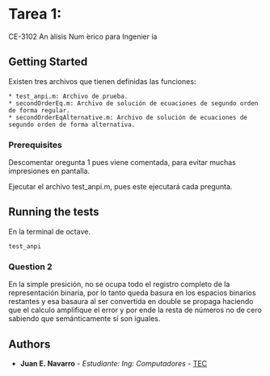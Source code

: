 # Tarea 1: 

CE-3102 An ́alisis Num ́erico para Ingenier ́ıa

## Getting Started

Existen tres archivos que tienen definidas las funciones:

	* test_anpi.m: Archivo de prueba.
	* secondOrderEq.m: Archivo de solución de ecuaciones de segundo orden de forma regular.
	* secondOrderEqAlternative.m: Archivo de solución de ecuaciones de segundo orden de forma alternativa.

### Prerequisites

Descomentar oregunta 1 pues viene comentada, para evitar muchas impresiones en pantalla.

Ejecutar el archivo test_anpi.m, pues este ejecutará cada pregunta.

## Running the tests
En la terminal de octave.
```
test_anpi
```


### Question 2
En la simple presición, no se ocupa todo el registro completo de la  representación binaria, por lo tanto queda basura en los espacios binarios restantes y esa basaura al ser convertida en double se propaga haciendo que el calculo amplifique el error y por ende la resta de números no de cero sabiendo que semánticamente sí son iguales.



## Authors
* **Juan E. Navarro** - *Estudiante: Ing: Computadores* - [TEC](https://tec.ac.cr)
